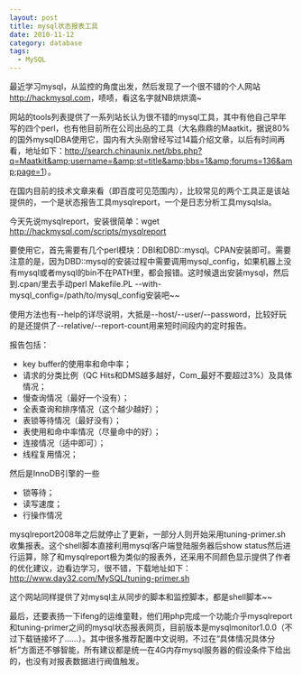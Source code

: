 ```yaml
---
layout: post
title: mysql状态报表工具
date: 2010-11-12
category: database
tags:
  - MySQL
---
```


最近学习mysql，从监控的角度出发，然后发现了一个很不错的个人网站<a href="http://hackmysql.com">http://hackmysql.com</a>，啧啧，看这名字就NB烘烘滴~

网站的tools列表提供了一系列站长认为很不错的mysql工具，其中有他自己早年写的四个perl，也有他目前所在公司出品的工具（大名鼎鼎的Maatkit，据说80%的国外mysqlDBA使用它，国内有大头刚曾经写过14篇介绍文章，以后有时间再看，地址如下：<a href="http://search.chinaunix.net/bbs.php?q=Maatkit&amp;username=&amp;st=title&amp;bbs=1&amp;forums=136&amp;page=1">http://search.chinaunix.net/bbs.php?q=Maatkit&amp;username=&amp;st=title&amp;bbs=1&amp;forums=136&amp;page=1</a>）。

在国内目前的技术文章来看（即百度可见范围内），比较常见的两个工具正是该站提供的，一个是状态报告工具mysqlreport，一个是日志分析工具mysqlsla。

今天先说mysqlreport，安装很简单：wget <a href="http://hackmysql.com/scripts/mysqlreport">http://hackmysql.com/scripts/mysqlreport</a>

要使用它，首先需要有几个perl模块：DBI和DBD::mysql。CPAN安装即可。需要注意的是，因为DBD::mysql的安装过程中需要调用mysql_config，如果机器上没有mysql或者mysql的bin不在PATH里，都会报错。这时候退出安装mysql，然后到.cpan/里去手动perl Makefile.PL --with-mysql_config=/path/to/mysql_config安装吧~~

使用方法也有--help的详尽说明，大抵是--host/--user/--password，比较好玩的是还提供了--relative/--report-count用来短时间段内的定时报告。

报告包括：

* key buffer的使用率和命中率；
* 请求的分类比例（QC Hits和DMS越多越好，Com_最好不要超过3%）及具体情况；
* 慢查询情况（最好一个没有）；
* 全表查询和排序情况（这个越少越好）；
* 表锁等待情况（最好没有）；
* 表使用和命中率情况（尽量命中的好）；
* 连接情况（适中即可）；
* 线程复用情况；

然后是InnoDB引擎的一些

* 锁等待；
* 读写速度；
* 行操作情况

mysqlreport2008年之后就停止了更新，一部分人则开始采用tuning-primer.sh收集报表。这个shell脚本直接利用mysql客户端登陆服务器后show status然后进行运算，除了和mysqlreport极为类似的报表外，还采用不同颜色显示提供了作者的优化建议，边看边学习，很不错，下载地址如下：<a href="http://www.day32.com/MySQL/tuning-primer.sh">http://www.day32.com/MySQL/tuning-primer.sh</a>

这个网站同样提供了对mysql主从同步的脚本和监控脚本，都是shell脚本~~

最后，还要表扬一下ifeng的运维童鞋，他们用php完成一个功能介乎mysqlreport和tuning-primer之间的mysql状态报表网页，目前版本是mysqlmonitor1.0.0（不过下载链接坏了……）。其中很多推荐配置中文说明，不过在“具体情况具体分析”方面还不够智能，所有建议都是统一在4G内存mysql服务器的假设条件下给出的，也没有对报表数据进行阀值触发。
